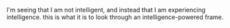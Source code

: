 I'm seeing that I am not intelligent, and instead that I am experiencing intelligence. this is what it is to look through an intelligence-powered frame.
